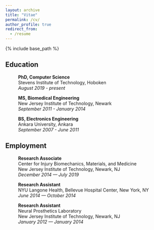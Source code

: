 ```yaml
---
layout: archive
title: "Vitae"
permalink: /cv/
author_profile: true
redirect_from:
  - /resume
---
```


{% include base_path %}

## Education

<p style="margin-left: 40px"><b>PhD, Computer Science</b>
<br>Stevens Institute of Technology, Hoboken
<br><i>August 2019 - present</i></p>

<p style="margin-left: 40px"><b>MS, Biomedical Engineering</b>
<br>New Jersey Institute of Technology, Newark
<br><i>September 2011 - January 2014</i></p>

<p style="margin-left: 40px"><b>BS, Electronics Engineering</b>
<br>Ankara University, Ankara
<br><i>September 2007 - June 2011</i></p>

## Employment

<p style="margin-left: 40px"><b>Research Associate</b>
<br>Center for Injury Biomechanics, Materials, and Medicine
<br>New Jersey Institute of Technology, Newark, NJ
<br><i>December 2014 — July 2019</i></p>

<p style="margin-left: 40px"><b>Research Assistant</b>
<br>NYU Langone Health, Bellevue Hospital Center, New York, NY
<br><i>June 2014 — October 2014</i></p>

<p style="margin-left: 40px"><b>Research Assistant</b>
<br>Neural Prosthetics Laboratory
<br>New Jersey Institute of Technology, Newark, NJ
<br><i>January 2012 — January 2014</i></p>
